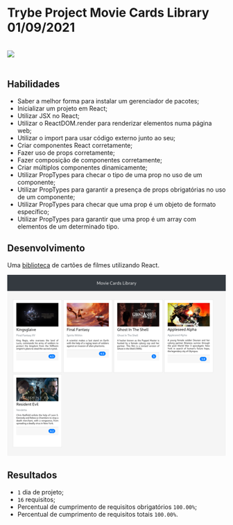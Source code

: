 # Trybe Project Movie Cards Library 01/09/2021
<br>
<div style="display: inline_block">
  <img src="https://img.shields.io/badge/react-61DAFB?style=for-the-badge&logo=react&logoColor=fff&logoWidth=20"/>
</div>
<br>

## Habilidades

- Saber a melhor forma para instalar um gerenciador de pacotes;
- Inicializar um projeto em React;
- Utilizar JSX no React;
- Utilizar o ReactDOM.render para renderizar elementos numa página web;
- Utilizar o import para usar código externo junto ao seu;
- Criar componentes React corretamente;
- Fazer uso de props corretamente;
- Fazer composição de componentes corretamente;
- Criar múltiplos componentes dinamicamente;
- Utilizar PropTypes para checar o tipo de uma prop no uso de um componente;
- Utilizar PropTypes para garantir a presença de props obrigatórias no uso de um componente;
- Utilizar PropTypes para checar que uma prop é um objeto de formato específico;
- Utilizar PropTypes para garantir que uma prop é um array com elementos de um determinado tipo.

## Desenvolvimento
Uma [biblioteca](https://weltonthomasferreira.github.io/trybe-project-movie-cards-library/) de cartões de filmes utilizando React.

![Imagem do site desenvolvido](./readme/images/movie-cards-site.png "Site")

## Resultados

- `1` dia de projeto;
- `16` requisitos;
- Percentual de cumprimento de requisitos obrigatórios `100.00%`;
- Percentual de cumprimento de requisitos totais `100.00%`.

